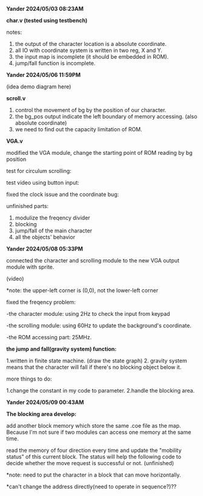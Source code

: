 **Yander 2024/05/03 08:23AM**

**char.v (tested using testbench)**

notes: 
  1. the output of the character location is a absolute coordinate.
  2. all IO with coordinate system is written in two reg, X and Y.
  3. the input map is incomplete (it should be embedded in ROM).
  4. jump/fall function is incomplete.

**Yander 2024/05/06 11:59PM**

(idea demo diagram here)

**scroll.v**

  1. control the movement of bg by the position of our character.
  2. the bg_pos output indicate the left boundary of memory accessing. (also absolute coordinate)
  3. we need to find out the capacity limitation of ROM. 

**VGA.v**

modified the VGA module, change the starting point of ROM reading by bg position

test for circulum scrolling:

test video using button input:

fixed the clock issue and the coordinate bug:

unfinished parts:

  1. modulize the freqency divider
  2. blocking
  3. jump/fall of the main character
  4. all the objects' behavior

**Yander 2024/05/08 05:33PM**

connected the character and scrolling module to the new VGA output module with sprite.

(video)

*note: the upper-left corner is (0,0), not the lower-left corner

fixed the freqency problem:

  -the character module: using 2Hz to check the input from keypad
  
  -the scrolling module: using 60Hz to update the background's coordinate.
  
  -the ROM accessing part: 25MHz.
  
**the jump and fall(gravity system) function:**

  1.written in finite state machine.
   (draw the state graph)
  2. gravity system means that the character will fall if there's no blocking object below it.

more things to do:

  1.change the constant in my code to parameter.
  2.handle the blocking area.

**Yander 2024/05/09 00:43AM**

**The blocking area develop:**

add another block memory which store the same .coe file as the map. Because I'm not sure if two modules can access one memory at the same time.

read the memory of four direction every time and update the "mobility status" of this current block. The status will help the following code to decide whether the move request is successful or not.
(unfinished)

*note: need to put the character in a block that can move horizontally.

*can't change the address directly(need to operate in sequence?)??
